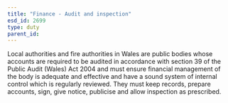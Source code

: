 ```yaml
---
title: "Finance - Audit and inspection"
esd_id: 2699
type: duty
parent_id:  
---
```


Local authorities and fire authorities in Wales are public bodies whose accounts are required to be audited in accordance with section 39 of the Public Audit (Wales) Act 2004 and must ensure financial management of the body is adequate and effective and have a sound system of internal control which is regularly reviewed.   They must keep records, prepare accounts, sign, give notice, publicise and allow inspection as prescribed.

